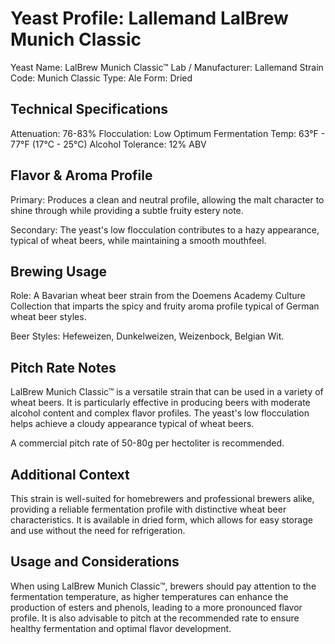 # Yeast Profile: Lallemand LalBrew Munich Classic

Yeast Name: LalBrew Munich Classic™
Lab / Manufacturer: Lallemand
Strain Code: Munich Classic
Type: Ale
Form: Dried

## Technical Specifications

Attenuation: 76-83%
Flocculation: Low
Optimum Fermentation Temp: 63°F - 77°F (17°C - 25°C)
Alcohol Tolerance: 12% ABV

## Flavor & Aroma Profile

Primary: Produces a clean and neutral profile, allowing the malt character to shine through while providing a subtle fruity estery note.

Secondary: The yeast's low flocculation contributes to a hazy appearance, typical of wheat beers, while maintaining a smooth mouthfeel.

## Brewing Usage

Role: A Bavarian wheat beer strain from the Doemens Academy Culture Collection that imparts the spicy and fruity aroma profile typical of German wheat beer styles.

Beer Styles: Hefeweizen, Dunkelweizen, Weizenbock, Belgian Wit.

## Pitch Rate Notes

LalBrew Munich Classic™ is a versatile strain that can be used in a variety of wheat beers. It is particularly effective in producing beers with moderate alcohol content and complex flavor profiles. The yeast's low flocculation helps achieve a cloudy appearance typical of wheat beers.

A commercial pitch rate of 50-80g per hectoliter is recommended.

## Additional Context

This strain is well-suited for homebrewers and professional brewers alike, providing a reliable fermentation profile with distinctive wheat beer characteristics. It is available in dried form, which allows for easy storage and use without the need for refrigeration.

## Usage and Considerations

When using LalBrew Munich Classic™, brewers should pay attention to the fermentation temperature, as higher temperatures can enhance the production of esters and phenols, leading to a more pronounced flavor profile. It is also advisable to pitch at the recommended rate to ensure healthy fermentation and optimal flavor development.
